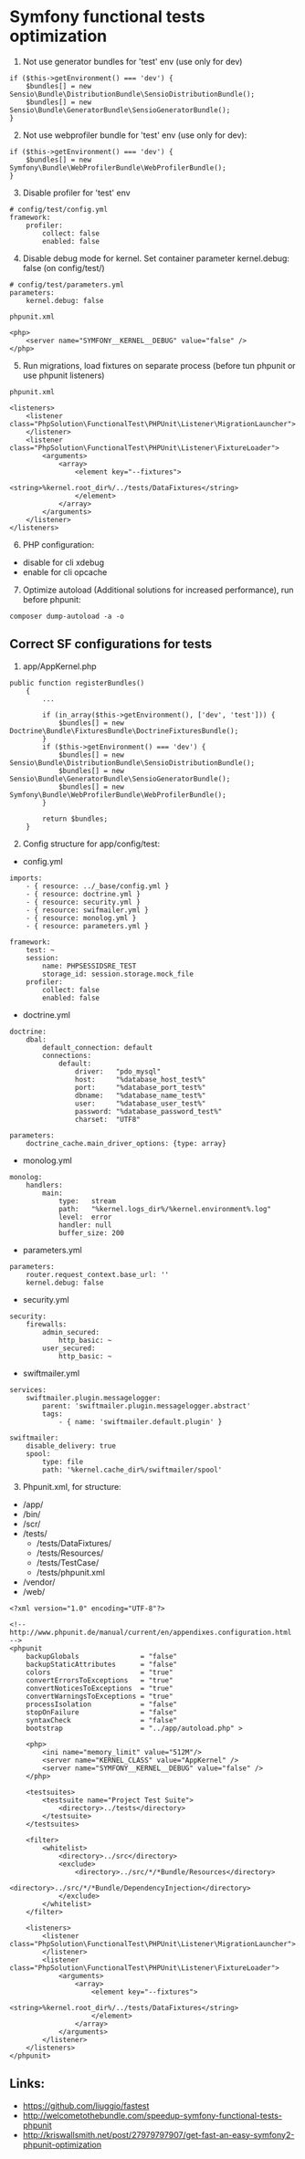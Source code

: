 # Symfony functional tests optimization

1. Not use generator bundles for 'test' env (use only for dev)
```
if ($this->getEnvironment() === 'dev') {
    $bundles[] = new Sensio\Bundle\DistributionBundle\SensioDistributionBundle();
    $bundles[] = new Sensio\Bundle\GeneratorBundle\SensioGeneratorBundle();
}
```

2. Not use webprofiler bundle for 'test' env (use only for dev):
```
if ($this->getEnvironment() === 'dev') {
    $bundles[] = new Symfony\Bundle\WebProfilerBundle\WebProfilerBundle();
}
```

3. Disable profiler for 'test' env
```
# config/test/config.yml
framework:
    profiler:
        collect: false
        enabled: false
```

4. Disable debug mode for kernel. Set container parameter kernel.debug: false (on config/test/)
```
# config/test/parameters.yml
parameters:
    kernel.debug: false
```
````
phpunit.xml

<php>
    <server name="SYMFONY__KERNEL__DEBUG" value="false" />
</php>
````

5. Run migrations, load fixtures on separate process (before tun phpunit or use phpunit listeners)
````
phpunit.xml

<listeners>
    <listener class="PhpSolution\FunctionalTest\PHPUnit\Listener\MigrationLauncher">
    </listener>
    <listener class="PhpSolution\FunctionalTest\PHPUnit\Listener\FixtureLoader">
        <arguments>
            <array>
                <element key="--fixtures">
                    <string>%kernel.root_dir%/../tests/DataFixtures</string>
                </element>
            </array>
        </arguments>
    </listener>
</listeners>
````

6. PHP configuration:
- disable for cli xdebug
- enable for cli opcache

7. Optimize autoload (Additional solutions for increased performance), run before phpunit:
````
composer dump-autoload -a -o
````

## Correct SF configurations for tests
1. app/AppKernel.php
````
public function registerBundles()
    {
        ...

        if (in_array($this->getEnvironment(), ['dev', 'test'])) {
            $bundles[] = new Doctrine\Bundle\FixturesBundle\DoctrineFixturesBundle();
        }
        if ($this->getEnvironment() === 'dev') {
            $bundles[] = new Sensio\Bundle\DistributionBundle\SensioDistributionBundle();
            $bundles[] = new Sensio\Bundle\GeneratorBundle\SensioGeneratorBundle();
            $bundles[] = new Symfony\Bundle\WebProfilerBundle\WebProfilerBundle();
        }

        return $bundles;
    }
````

2. Config structure for app/config/test:
* config.yml
````
imports:
    - { resource: ../_base/config.yml }
    - { resource: doctrine.yml }
    - { resource: security.yml }
    - { resource: swifmailer.yml }
    - { resource: monolog.yml }
    - { resource: parameters.yml }

framework:
    test: ~
    session:
        name: PHPSESSIDSRE_TEST
        storage_id: session.storage.mock_file
    profiler:
        collect: false
        enabled: false
````
* doctrine.yml
````
doctrine:
    dbal:
        default_connection: default
        connections:
            default:
                driver:   "pdo_mysql"
                host:     "%database_host_test%"
                port:     "%database_port_test%"
                dbname:   "%database_name_test%"
                user:     "%database_user_test%"
                password: "%database_password_test%"
                charset:  "UTF8"

parameters:
    doctrine_cache.main_driver_options: {type: array}
````
* monolog.yml
````
monolog:
    handlers:
        main:
            type:   stream
            path:   "%kernel.logs_dir%/%kernel.environment%.log"
            level:  error
            handler: null
            buffer_size: 200
````
* parameters.yml
````
parameters:
    router.request_context.base_url: ''
    kernel.debug: false
````
* security.yml
````
security:
    firewalls:
        admin_secured:
            http_basic: ~
        user_secured:
            http_basic: ~
````
* swiftmailer.yml
````
services:
    swiftmailer.plugin.messagelogger:
        parent: 'swiftmailer.plugin.messagelogger.abstract'
        tags:
            - { name: 'swiftmailer.default.plugin' }

swiftmailer:
    disable_delivery: true
    spool:
        type: file
        path: '%kernel.cache_dir%/swiftmailer/spool'
````

3. Phpunit.xml, for structure:
- /app/
- /bin/
- /scr/
- /tests/
    - /tests/DataFixtures/
    - /tests/Resources/
    - /tests/TestCase/
    - /tests/phpunit.xml
- /vendor/
- /web/
````
<?xml version="1.0" encoding="UTF-8"?>

<!-- http://www.phpunit.de/manual/current/en/appendixes.configuration.html -->
<phpunit
    backupGlobals               = "false"
    backupStaticAttributes      = "false"
    colors                      = "true"
    convertErrorsToExceptions   = "true"
    convertNoticesToExceptions  = "true"
    convertWarningsToExceptions = "true"
    processIsolation            = "false"
    stopOnFailure               = "false"
    syntaxCheck                 = "false"
    bootstrap                   = "../app/autoload.php" >

    <php>
        <ini name="memory_limit" value="512M"/>
        <server name="KERNEL_CLASS" value="AppKernel" />
        <server name="SYMFONY__KERNEL__DEBUG" value="false" />
    </php>

    <testsuites>
        <testsuite name="Project Test Suite">
            <directory>../tests</directory>
        </testsuite>
    </testsuites>

    <filter>
        <whitelist>
            <directory>../src</directory>
            <exclude>
                <directory>../src/*/*Bundle/Resources</directory>
                <directory>../src/*/*Bundle/DependencyInjection</directory>
            </exclude>
        </whitelist>
    </filter>

    <listeners>
        <listener class="PhpSolution\FunctionalTest\PHPUnit\Listener\MigrationLauncher">
        </listener>
        <listener class="PhpSolution\FunctionalTest\PHPUnit\Listener\FixtureLoader">
            <arguments>
                <array>
                    <element key="--fixtures">
                        <string>%kernel.root_dir%/../tests/DataFixtures</string>
                    </element>
                </array>
            </arguments>
        </listener>
    </listeners>
</phpunit>
````

## Links:
* https://github.com/liuggio/fastest
* http://welcometothebundle.com/speedup-symfony-functional-tests-phpunit
* http://kriswallsmith.net/post/27979797907/get-fast-an-easy-symfony2-phpunit-optimization